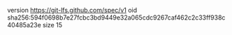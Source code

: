 version https://git-lfs.github.com/spec/v1
oid sha256:594f0698b7e27fcbc3bd9449e32a065cdc9267caf462c2c33ff938c40485a23e
size 15
